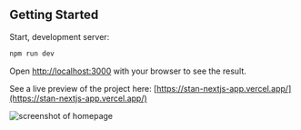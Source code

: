 ## Getting Started

Start, development server:

```bash
npm run dev
```

Open [http://localhost:3000](http://localhost:3000) with your browser to see the result.

See a live preview of the project here: [https://stan-nextjs-app.vercel.app/](https://stan-nextjs-app.vercel.app/)

![screenshot of homepage](https://i.imgur.com/21iezOc.png)
